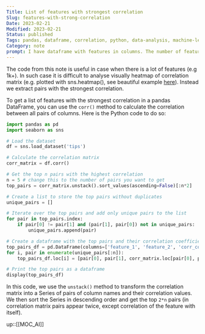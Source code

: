 ```yaml
---
Title: List of features with strongest correlation
Slug: features-with-strong-correlation
Date: 2023-02-21
Modified: 2023-02-21
Status: published
Tags: pandas, dataframe, correlation, python, data-analysis, machine-learning, AI, decorrelation
Category: note
prompt: I have dataframe with features in columns. The number of features is large - more than 1000. How to get list of the features that has the stongest correlation? Give me python code for that.
---
```


The code from this note is useful in case when there is a lot of features (e.g 1k+). In such case it is difficult to analyse visually heatmap of correlation matrix (e.g. plotted with sns.heatmap(), see beautiful example [here](https://seaborn.pydata.org/examples/many_pairwise_correlations.html)). Instead we extract pairs with the strongest correlation.

To get a list of features with the strongest correlation in a pandas DataFrame, you can use the `corr()` method to calculate the correlation between all pairs of columns. Here is the Python code to do so:

```python
import pandas as pd
import seaborn as sns

# Load the dataset
df = sns.load_dataset('tips')

# Calculate the correlation matrix
corr_matrix = df.corr()

# Get the top n pairs with the highest correlation
n = 5 # change this to the number of pairs you want to get
top_pairs = corr_matrix.unstack().sort_values(ascending=False)[:n*2]

# Create a list to store the top pairs without duplicates
unique_pairs = []

# Iterate over the top pairs and add only unique pairs to the list
for pair in top_pairs.index:
    if pair[0] != pair[1] and (pair[1], pair[0]) not in unique_pairs:
        unique_pairs.append(pair)

# Create a dataframe with the top pairs and their correlation coefficients
top_pairs_df = pd.DataFrame(columns=['feature_1', 'feature_2', 'corr_coef'])
for i, pair in enumerate(unique_pairs[:n]):
    top_pairs_df.loc[i] = [pair[0], pair[1], corr_matrix.loc[pair[0], pair[1]]]

# Print the top pairs as a dataframe
display(top_pairs_df)
```

In this code, we use the `unstack()` method to transform the correlation matrix into a Series of pairs of column names and their correlation values. We then sort the Series in descending order and get the top `2*n` pairs (in correlation matrix pairs appear twice, except correlation of the feature with itself). 

up::[[MOC_AI]]
